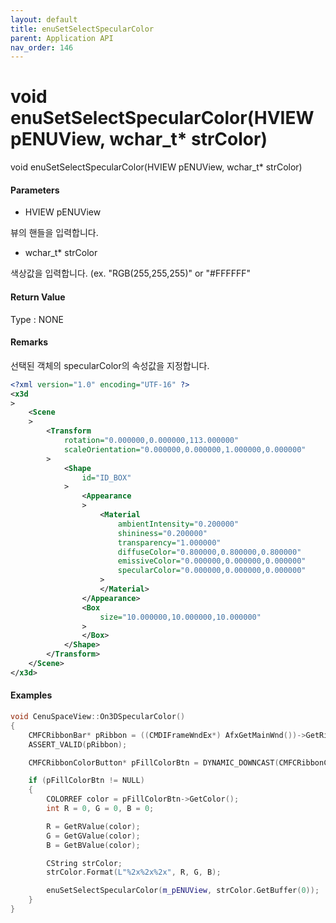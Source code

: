 ```yaml
---
layout: default
title: enuSetSelectSpecularColor
parent: Application API
nav_order: 146
---
```

# void enuSetSelectSpecularColor\(HVIEW pENUView, wchar\_t\* strColor\)

void enuSetSelectSpecularColor\(HVIEW pENUView, wchar\_t\* strColor\)

#### Parameters

* HVIEW pENUView

뷰의 핸들을 입력합니다.

* wchar\_t\* strColor

색상값을 입력합니다. \(ex. "RGB\(255,255,255\)" or "\#FFFFFF"

#### Return Value

Type : NONE

#### Remarks

선택된 객체의 specularColor의 속성값을 지정합니다.

```xml
<?xml version="1.0" encoding="UTF-16" ?>
<x3d
>
    <Scene
    >
        <Transform
            rotation="0.000000,0.000000,113.000000"
            scaleOrientation="0.000000,0.000000,1.000000,0.000000"
        >
            <Shape
                id="ID_BOX"
            >
                <Appearance
                >
                    <Material
                        ambientIntensity="0.200000"
                        shininess="0.200000"
                        transparency="1.000000"
                        diffuseColor="0.800000,0.800000,0.800000"
                        emissiveColor="0.000000,0.000000,0.000000"
                        specularColor="0.000000,0.000000,0.000000"
                    >
                    </Material>
                </Appearance>
                <Box
                    size="10.000000,10.000000,10.000000"
                >
                </Box>
            </Shape>
        </Transform>
    </Scene>
</x3d>
```

#### Examples

```cpp
void CenuSpaceView::On3DSpecularColor()
{
	CMFCRibbonBar* pRibbon = ((CMDIFrameWndEx*) AfxGetMainWnd())->GetRibbonBar(); 
	ASSERT_VALID(pRibbon); 

	CMFCRibbonColorButton* pFillColorBtn = DYNAMIC_DOWNCAST(CMFCRibbonColorButton, pRibbon->FindByID(ID_3D_SPECULARCOLOR));

	if (pFillColorBtn != NULL)
	{
		COLORREF color = pFillColorBtn->GetColor();
		int R = 0, G = 0, B = 0; 

		R = GetRValue(color); 
		G = GetGValue(color);
		B = GetBValue(color); 

		CString strColor;
		strColor.Format(L"%2x%2x%2x", R, G, B);

		enuSetSelectSpecularColor(m_pENUView, strColor.GetBuffer(0));
	}
}
```



